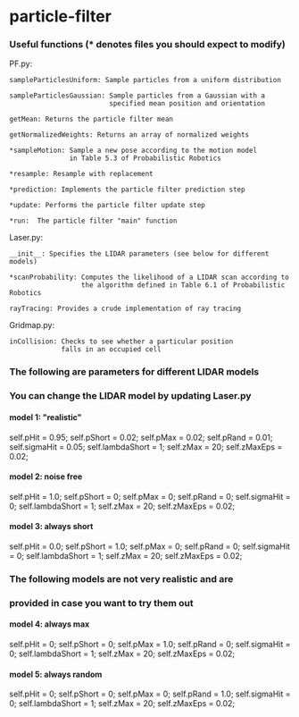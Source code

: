 # particle-filter

### Useful functions (* denotes files you should expect to modify)

PF.py:

    sampleParticlesUniform: Sample particles from a uniform distribution

    sampleParticlesGaussian: Sample particles from a Gaussian with a
                             specified mean position and orientation

    getMean: Returns the particle filter mean

    getNormalizedWeights: Returns an array of normalized weights

    *sampleMotion: Sample a new pose according to the motion model
                   in Table 5.3 of Probabilistic Robotics

    *resample: Resample with replacement

    *prediction: Implements the particle filter prediction step

    *update: Performs the particle filter update step

    *run:  The particle filter "main" function

Laser.py:

    __init__: Specifies the LIDAR parameters (see below for different models)

    *scanProbability: Computes the likelihood of a LIDAR scan according to
                      the algorithm defined in Table 6.1 of Probabilistic Robotics

    rayTracing: Provides a crude implementation of ray tracing

Gridmap.py:

    inCollision: Checks to see whether a particular position
                 falls in an occupied cell

### The following are parameters for different LIDAR models

### You can change the LIDAR model by updating Laser.py

#### model 1: "realistic"

self.pHit = 0.95;
self.pShort = 0.02;
self.pMax = 0.02;
self.pRand = 0.01;
self.sigmaHit = 0.05;
self.lambdaShort = 1;
self.zMax = 20;
self.zMaxEps = 0.02;

#### model 2: noise free

self.pHit = 1.0;
self.pShort = 0;
self.pMax = 0;
self.pRand = 0;
self.sigmaHit = 0;
self.lambdaShort = 1;
self.zMax = 20;
self.zMaxEps = 0.02;

#### model 3: always short

self.pHit = 0.0;
self.pShort = 1.0;
self.pMax = 0;
self.pRand = 0;
self.sigmaHit = 0;
self.lambdaShort = 1;
self.zMax = 20;
self.zMaxEps = 0.02;

### The following models are not very realistic and are

### provided in case you want to try them out

#### model 4: always max

self.pHit = 0;
self.pShort = 0;
self.pMax = 1.0;
self.pRand = 0;
self.sigmaHit = 0;
self.lambdaShort = 1;
self.zMax = 20;
self.zMaxEps = 0.02;

#### model 5: always random

self.pHit = 0;
self.pShort = 0;
self.pMax = 0;
self.pRand = 1.0;
self.sigmaHit = 0;
self.lambdaShort = 1;
self.zMax = 20;
self.zMaxEps = 0.02;
